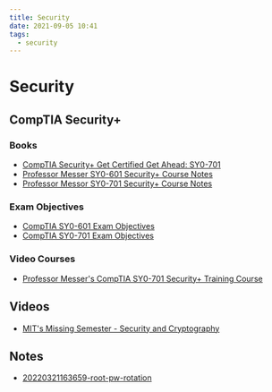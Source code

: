 ```yaml
---
title: Security
date: 2021-09-05 10:41
tags:
  - security
---
```


# Security

## CompTIA Security+

### Books

* [CompTIA Security+ Get Certified Get Ahead: SY0-701](https://www.getcertifiedgetahead.com/) 
* [Professor Messer SY0-601 Security+ Course Notes](professor-messer-sy0-601-comptia-security-plus-course-notes-v105.pdf)
* [Professor Messor SY0-701 Security+ Course Notes](professor-messer-sy0-701-comptia-security-plus-course-notes-v106.pdf)

### Exam Objectives

* [CompTIA SY0-601 Exam Objectives](comptia-security-sy0-601-exam-objectives-(2-0).pdf)
* [CompTIA SY0-701 Exam Objectives](comptia-security-sy0-701-exam-objectives-(5-0).pdf)

### Video Courses

* [Professor Messer's CompTIA SY0-701 Security+ Training Course](https://www.professormesser.com/security-plus/sy0-701/sy0-701-video/sy0-701-comptia-security-plus-course/)

## Videos

* [MIT's Missing Semester - Security and Cryptography](https://missing.csail.mit.edu/2020/security/)

## Notes

* [20220321163659-root-pw-rotation](20220321163659-root-pw-rotation.md)